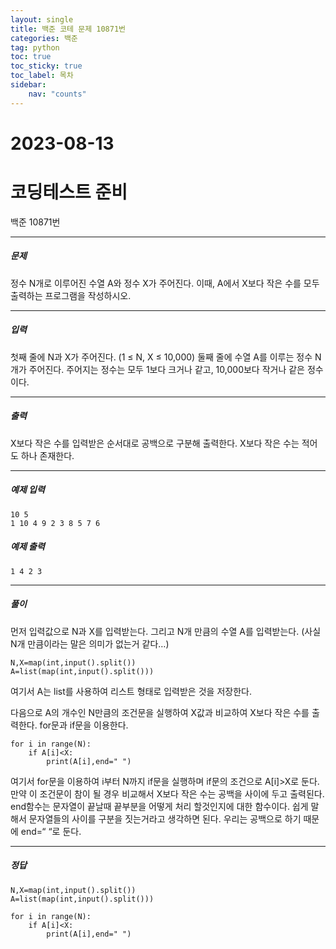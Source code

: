 ```yaml
---
layout: single
title: 백준 코테 문제 10871번 
categories: 백준
tag: python
toc: true
toc_sticky: true
toc_label: 목차
sidebar:
    nav: "counts"
---
```

# 2023-08-13
# 코딩테스트 준비
백준 10871번


- - -
##### 문제
정수 N개로 이루어진 수열 A와 정수 X가 주어진다. 이때, A에서 X보다 작은 수를 모두 출력하는 프로그램을 작성하시오.

- - -
##### 입력
첫째 줄에 N과 X가 주어진다. (1 ≤ N, X ≤ 10,000)
둘째 줄에 수열 A를 이루는 정수 N개가 주어진다. 주어지는 정수는 모두 1보다 크거나 같고, 10,000보다 작거나 같은 정수이다.

- - -
##### 출력
X보다 작은 수를 입력받은 순서대로 공백으로 구분해 출력한다. X보다 작은 수는 적어도 하나 존재한다.

- - -
##### 예제 입력
```
10 5
1 10 4 9 2 3 8 5 7 6
```

##### 예제 출력
```
1 4 2 3
```
- - -
##### 풀이

먼저 입력값으로 N과 X를 입력받는다. 그리고 N개 만큼의 수열 A를 입력받는다. (사실 N개 만큼이라는 말은 의미가 없는거 같다…)
```
N,X=map(int,input().split())
A=list(map(int,input().split()))
```

여기서 A는 list를 사용하여 리스트 형태로 입력받은 것을 저장한다.

다음으로 A의 개수인 N만큼의 조건문을 실행하여 X값과 비교하여 X보다 작은 수를 출력한다.
for문과 if문을 이용한다.

```
for i in range(N):
    if A[i]<X:
        print(A[i],end=" ")
```

여기서 for문을 이용하여 i부터 N까지 if문을 실행하며 if문의 조건으로 A[i]>X로 둔다.
만약 이 조건문이 참이 될 경우 비교해서 X보다 작은 수는 공백을 사이에 두고 출력된다.
end함수는 문자열이 끝날때 끝부분을 어떻게 처리 할것인지에 대한 함수이다. 쉽게 말해서 문자열들의 사이를 구분을 짓는거라고 생각하면 된다.
우리는 공백으로 하기 때문에 end=“  “로 둔다.

- - -
##### 정답
```
N,X=map(int,input().split())
A=list(map(int,input().split()))

for i in range(N):
    if A[i]<X:
        print(A[i],end=" ")

```
